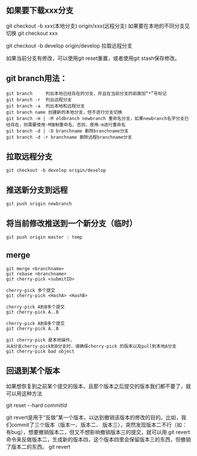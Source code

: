 ## 如果要下载xxx分支
git checkout -b xxx(本地分支) origin/xxx(远程分支)
如果要在本地的不同分支见切换
git checkout xxx

git checkout -b   develop origin/develop  拉取远程分支

如果当前分支有修改，可以使用git reset重置，或者使用git stash保存修改。

## git branch用法：
```
git branch     列出本地已经存在的分支，并且在当前分支的前面加“*”号标记
git branch -r  列出远程分支
git branch -a  列出本地和远程分支
git branch name 创建新的本地分支，但不进行分支切换
git branch -m | -M oldbranch newbranch 重命名分支，如果newbranch名字分支已经存在，则需要使用-M强制重命名，否则，使用-m进行重命名
git branch -d | -D branchname 删除branchname分支
git branch -d -r branchname 删除远程branchname分支

```

## 拉取远程分支
```
git checkout -b develop origin/develop

```
## 推送新分支到远程
```
git push origin newbranch

```
## 将当前修改推送到一个新分支（临时）
```
git push origin master : temp

```
## merge

```
git merge <branchname>
git rebase <branchname>
git cherry-pick <submitID>

cherry-pick 多个提交
git cherry-pick <HashA> <HashB>

cherry-pick A到B多个提交
git cherry-pick A..B 

cherry-pick A到B多个提交
git cherry-pick A..B 

git cherry-pick 是本地操作，
从A分支cherry-pick到B分支时，请确保cherry-pick 的版本以及pull到本地A分支
git cherry-pick bad object
```

## 回退到某个版本
 如果想恢复到之前某个提交的版本，且那个版本之后提交的版本我们都不要了，就可以用这种方法

 git reset --hard commitId

git revert是用于“反做”某一个版本，以达到撤销该版本的修改的目的。比如，我们commit了三个版本（版本一、版本二、 版本三），突然发现版本二不行（如：有bug），想要撤销版本二，但又不想影响撤销版本三的提交，就可以用 git revert 命令来反做版本二，生成新的版本四，这个版本四里会保留版本三的东西，但撤销了版本二的东西。
 git revert